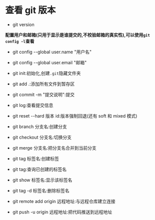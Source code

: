 # 查看 git 版本

- git version

**配置用户和邮箱(只用于显示是谁提交的,不校验邮箱的真实性),可以使用`git config -l`查看**

- git config --global user.name "用户名"
- git config --global user.email "邮箱"

- git init:初始化,创建`.git`隐藏文件夹
- git add .:添加所有文件到暂存区
- git commit -m "提交说明":提交
- git log:查看提交信息
- git reset --hard 版本 id:版本强制回退(还有 soft 和 mixed 模式)
- git branch 分支名:创建分支
- git checkout 分支名:切换分支
- git merge 分支名:把分支名合并到当前分支
- git tag 标签名:创建标签
- git tag:查询已创建的标签名
- git show 标签名:显示该标签名
- git tag -d 标签名:删除标签名
- git remote add origin 远程地址:与远程仓库建立连接
- git push -u origin 远程地址:把代码推送到远程地址
